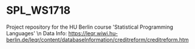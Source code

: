 # SPL_WS1718
Project repository for the HU Berlin course 'Statistical Programming Languages'
\n
Data Info: https://leqr.wiwi.hu-berlin.de/leqr/content/databaseInformation/creditreform/creditreform.htm
